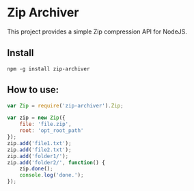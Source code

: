 # Zip Archiver

This project provides a simple Zip compression API for NodeJS.

## Install

	npm -g install zip-archiver

## How to use:

``` javascript
var Zip = require('zip-archiver').Zip;

var zip = new Zip({
    file: 'file.zip',
    root: 'opt_root_path'
});
zip.add('file1.txt');
zip.add('file2.txt');
zip.add('folder1/');
zip.add('folder2/', function() {
    zip.done();
    console.log('done.');
});
```